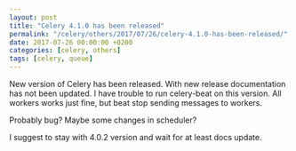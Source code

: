 ```yaml
---
layout: post
title: "Celery 4.1.0 has been released"
permalink: "/celery/others/2017/07/26/celery-4.1.0-has-been-released/"
date: 2017-07-26 00:00:00 +0200
categories: [celery, others]
tags: [celery, queue]
---
```


New version of Celery has been released. With new release documentation has not been updated.
I have trouble to run celery-beat on this version. All workers works just fine, but beat
stop sending messages to workers.

Probably bug? Maybe some changes in scheduler?

I suggest to stay with 4.0.2 version and wait for at least docs update.
